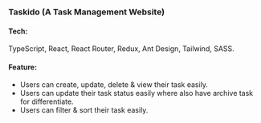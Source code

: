 ### Taskido (A Task Management Website)

#### Tech:

<p>TypeScript, React, React Router, Redux, Ant Design, Tailwind, SASS.</p>

#### Feature:

- Users can create, update, delete & view their task easily.
- Users can update their task status easily where also have archive task for differentiate.
- Users can filter & sort their task easily.
